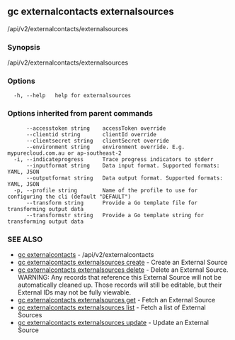 ## gc externalcontacts externalsources

/api/v2/externalcontacts/externalsources

### Synopsis

/api/v2/externalcontacts/externalsources

### Options

```
  -h, --help   help for externalsources
```

### Options inherited from parent commands

```
      --accesstoken string    accessToken override
      --clientid string       clientId override
      --clientsecret string   clientSecret override
      --environment string    environment override. E.g. mypurecloud.com.au or ap-southeast-2
  -i, --indicateprogress      Trace progress indicators to stderr
      --inputformat string    Data input format. Supported formats: YAML, JSON
      --outputformat string   Data output format. Supported formats: YAML, JSON
  -p, --profile string        Name of the profile to use for configuring the cli (default "DEFAULT")
      --transform string      Provide a Go template file for transforming output data
      --transformstr string   Provide a Go template string for transforming output data
```

### SEE ALSO

* [gc externalcontacts](gc_externalcontacts.html)	 - /api/v2/externalcontacts
* [gc externalcontacts externalsources create](gc_externalcontacts_externalsources_create.html)	 - Create an External Source
* [gc externalcontacts externalsources delete](gc_externalcontacts_externalsources_delete.html)	 - Delete an External Source. WARNING: Any records that reference this External Source will not be automatically cleaned up. Those records will still be editable, but their External IDs may not be fully viewable.
* [gc externalcontacts externalsources get](gc_externalcontacts_externalsources_get.html)	 - Fetch an External Source
* [gc externalcontacts externalsources list](gc_externalcontacts_externalsources_list.html)	 - Fetch a list of External Sources
* [gc externalcontacts externalsources update](gc_externalcontacts_externalsources_update.html)	 - Update an External Source


